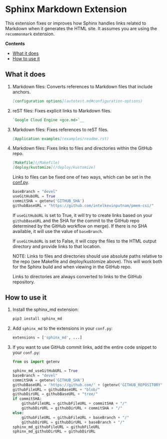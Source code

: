 # Sphinx Markdown Extension

This extension fixes or improves how Sphinx handles links related to Markdown
when it generates the HTML site. It assumes you are using the `recommonmark`
extension.

**Contents**

- [What it does](#what-it-does)
- [How to use it](#how-to-use-it)

## What it does

1. Markdown files: Converts references to Markdown files that include anchors.
   ``` md
   [configuration options](autotest.md#configuration-options)
   ```
2. reST files: Fixes explicit links to Markdown files.
   ``` rst
   `Google Cloud Engine <gce.md>`__
   ```
3. Markdown files: Fixes references to reST files.
   ``` md
   [Application examples](examples/readme.rst)
   ```
4. Markdown files: Fixes links to files and directories within the GitHub repo.
   ``` md
   [Makefile](/Makefile)
   [deploy/kustomize](/deploy/kustomize)
   ```
   Links to files can be fixed one of two ways, which can be set in the
   [conf.py](/conf.py).

   ``` python
   baseBranch = "devel"
   useGitHubURL = True
   commitSHA = getenv('GITHUB_SHA')
   githubBaseURL = "https://github.com/intelkevinputnam/pmem-csi/"
   ```

   If ``useGitHubURL`` is set to True, it will try to create links based on
   your ``githubBaseURL`` and the SHA for the commit to the GitHub repo
   determined by the GitHub workflow on merge). If there is no SHA available,
   it will use the value of ``baseBranch``.

   If ``useGitHubURL`` is set to False, it will copy the files to the HTML
   output directory and provide links to that location.

   NOTE: Links to files and directories should use absolute paths relative to
   the repo (see Makefile and deploy/kustomize above). This will work both for
   the Sphinx build and when viewing in the GitHub repo.

   Links to directories are always converted to links to the GitHub repository.

## How to use it

1. Install the sphinx_md extension:

   ``` bash
   pip3 install sphinx_md
   ```

2. Add `sphinx_md` to the extensions in your `conf.py`:

   ``` python
   extensions = ['sphinx_md', ...]
   ```

3. If you want to use GitHub commit links, add the entire code snippet to
   your `conf.py`:

   ``` python
   from os import getenv

   sphinx_md_useGitHubURL = True
   baseBranch = "devel"
   commitSHA = getenv('GITHUB_SHA')
   githubBaseURL = 'https://github.com/' + (getenv('GITHUB_REPOSITORY') or 'intel/pmem-csi') + '/'
   githubFileURL = githubBaseURL + "blob/"
   githubDirURL = githubBaseURL + "tree/"
   if commitSHA:
       githubFileURL = githubFileURL + commitSHA + "/"
       githubDirURL = githubDirURL + commitSHA + "/"
   else:
       githubFileURL = githubFileURL + baseBranch + "/"
       githubDirURL = githubDirURL + baseBranch + "/"
   sphinx_md_githubFileURL = githubFileURL
   sphinx_md_githubDirURL = githubDirURL
   ```